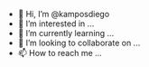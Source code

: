 - 👋 Hi, I’m @kamposdiego
- 👀 I’m interested in ...
- 🌱 I’m currently learning ...
- 💞️ I’m looking to collaborate on ...
- 📫 How to reach me ...

<!---
kamposdiego/kamposdiego is a ✨ special ✨ repository because its `README.md` (this file) appears on your GitHub profile.
You can click the Preview link to take a look at your changes.
--->
